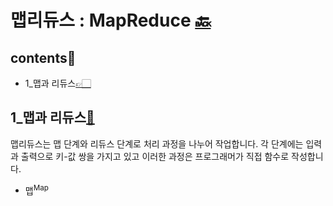 # 맵리듀스 : MapReduce [🔙](../../)

## contents📝<a id="contents"></a>

*  1_맵과 리듀스[👉🏻](#1)

## 1_맵과 리듀스[📝](#contents)<a id="1"></a>

 맵리듀스는 맵 단계와 리듀스 단계로 처리 과정을 나누어 작업합니다. 각 단계에는 입력과 출력으로 키-값 쌍을 가지고 있고 이러한 과정은 프로그래머가 직접 함수로 작성합니다.

* 맵<sup>Map</sup>

  